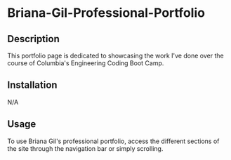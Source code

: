 # Briana-Gil-Professional-Portfolio

## Description

This portfolio page is dedicated to showcasing the work I've done over the course of Columbia's Engineering Coding Boot Camp.

## Installation 

N/A

## Usage

To use Briana Gil's professional portfolio, access the different sections of the site through the navigation bar or simply scrolling.

